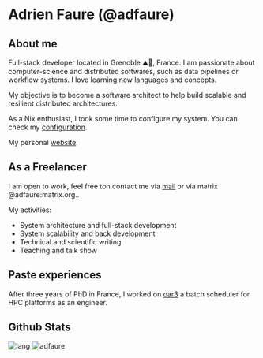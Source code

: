 # Adrien Faure (@adfaure)

## About me

Full-stack developer located in Grenoble ⛰🚠, France. I am passionate about computer-science and distributed softwares, such as data pipelines or workflow systems. I love learning new languages and concepts.

My objective is to become a software architect to help build scalable and resilient distributed architectures.

As a Nix enthusiast, I took some time to configure my system. You can check my [configuration](https://github.com/adfaure/nix_configuration).

My personal [website](https://adfaure.github.io).

## As a Freelancer
I am open to work, feel free ton contact me via [mail](mailto:adfaure@protonmail.com) or via matrix @adfaure:matrix.org..

My activities:
- System architecture and full-stack development
- System scalability and back development
- Technical and scientific writing
- Teaching and talk show

## Paste experiences
After three years of PhD in France, I worked on [oar3](https://github.com/oar-team/oar3) a batch scheduler for HPC platforms as an engineer.

## Github Stats
![lang](https://github-readme-stats.vercel.app/api/top-langs?username=adfaure&layout=compact&exclude_repo=qmk)
![adfaure](https://github-readme-stats.vercel.app/api?username=adfaure)
